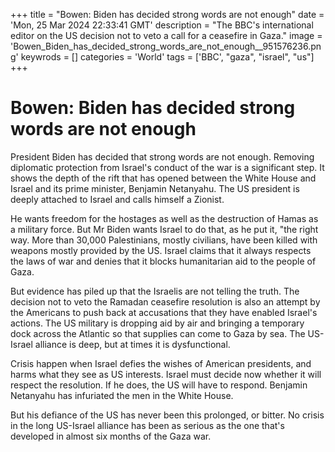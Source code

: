 +++
title = "Bowen: Biden has decided strong words are not enough"
date = 'Mon, 25 Mar 2024 22:33:41 GMT'
description = "The BBC's international editor on the US decision not to veto a call for a ceasefire in Gaza."
image = 'Bowen_Biden_has_decided_strong_words_are_not_enough__951576236.png'
keywrods =  []
categories = 'World'
tags = ['BBC', "gaza", "israel", "us"]
+++

# Bowen: Biden has decided strong words are not enough

President Biden has decided that strong words are not enough.
Removing diplomatic protection from Israel<bb>'s conduct of the war is a significant step.
It shows the depth of the rift that has opened between the White House and Israel and its prime minister, Benjamin Netanyahu.
The US president is deeply attached to Israel and calls himself a Zionist.

He wants freedom for the hostages as well as the destruction of Hamas as a military force.
But Mr Biden wants Israel to do that, as he put it, <bb>"the right way.
More than 30,000 Palestinians, mostly civilians, have been killed with weapons mostly provided by the US.
Israel claims that it always respects the laws of war and denies that it blocks humanitarian aid to the people of Gaza.

But evidence has piled up that the Israelis are not telling the truth.
The decision not to veto the Ramadan ceasefire resolution is also an attempt by the Americans to push back at accusations that they have enabled Israel<bb>'s actions.
The US military is dropping aid by air and bringing a temporary dock across the Atlantic so that supplies can come to Gaza by sea.
The US-Israel alliance is deep, but at times it is dysfunctional.

Crisis happen when Israel defies the wishes of American presidents, and harms what they see as US interests.
Israel must decide now whether it will respect the resolution.
If he does, the US will have to respond.
Benjamin Netanyahu has infuriated the men in the White House.

But his defiance of the US has never been this prolonged, or bitter.
No crisis in the long US-Israel alliance has been as serious as the one that<bb>'s developed in almost six months of the Gaza war.


